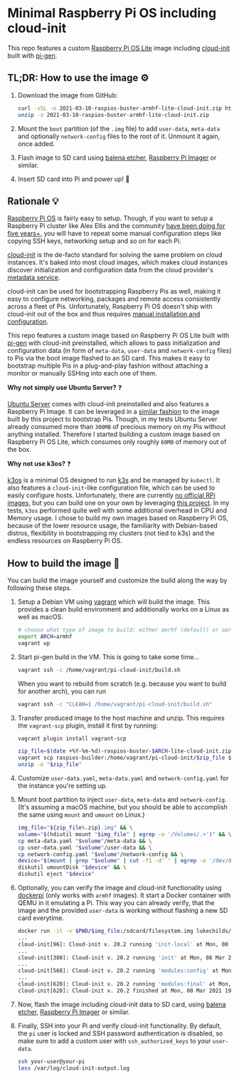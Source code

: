 # Minimal Raspberry Pi OS including cloud-init

This repo features a custom [Raspberry Pi OS Lite](https://www.raspberrypi.org/software/operating-systems/) image including [cloud-init](https://cloud-init.io/) built with [pi-gen](https://github.com/RPi-Distro/pi-gen).

## TL;DR: How to use the image :gear:

1. Download the image from GitHub:
    ```bash
    curl -sSL -o 2021-03-10-raspios-buster-armhf-lite-cloud-init.zip https://github.com/timebertt/gardener/releases/download/2021-03-10/2021-03-10-raspios-buster-armhf-lite-cloud-init.zip && \
    unzip -o 2021-03-10-raspios-buster-armhf-lite-cloud-init.zip
    ```

2. Mount the `boot` partition (of the `.img` file) to add `user-data`, `meta-data` and optionally `network-config` files to the root of it. Unmount it again, once added.
3. Flash image to SD card using [balena etcher](https://www.balena.io/etcher/), [Raspberry Pi Imager](https://www.raspberrypi.org/software/) or similar.
4. Insert SD card into Pi and power up! :rocket:

## Rationale :bulb:

[Raspberry Pi OS](https://www.raspberrypi.org/software/operating-systems/) is fairly easy to setup. Though, if you want to setup a Raspberry Pi cluster like Alex Ellis and the community [have been doing for five years+](https://alexellisuk.medium.com/five-years-of-raspberry-pi-clusters-77e56e547875), you will have to repeat some manual configuration steps like copying SSH keys, networking setup and so on for each Pi.

[cloud-init](https://cloud-init.io/) is the de-facto standard for solving the same problem on cloud instances. It's baked into most cloud images, which makes cloud instances discover initialization and configuration data from the cloud provider's [metadata service](https://cloudinit.readthedocs.io/en/latest/topics/datasources.html).

cloud-init can be used for bootstrapping Raspberry Pis as well, making it easy to configure networking, packages and remote access consistently across a fleet of Pis. Unfortunately, Raspberry Pi OS doesn't ship with cloud-init out of the box and thus requires [manual installation and configuration](https://gist.github.com/RichardBronosky/fa7d4db13bab3fbb8d9e0fff7ea88aa2).

This repo features a custom image based on Raspberry Pi OS Lite built with [pi-gen](https://github.com/RPi-Distro/pi-gen) with cloud-init preinstalled, which allows to pass initialization and configuration data (in form of `meta-data`, `user-data` and `network-config` files) to Pis via the boot image flashed to an SD card. This makes it easy to bootstrap multiple Pis in a plug-and-play fashion without attaching a monitor or manually SSHing into each one of them.

**Why not simply use Ubuntu Server?** :question:

[Ubuntu Server](https://ubuntu.com/download/raspberry-pi) comes with cloud-init preinstalled and also features a Raspberry Pi Image. It can be leveraged in a [similar fashion](https://gitlab.com/Bjorn_Samuelsson/raspberry-pi-cloud-init-wifi) to the image built by this project to bootstrap Pis. Though, in my tests Ubuntu Server already consumed more than `300MB` of precious memory on my Pis without anything installed. Therefore I started building a custom image based on Raspberry Pi OS Lite, which consumes only roughly `60MB` of memory out of the box.

**Why not use k3os?** :question:

[k3os](https://github.com/rancher/k3os) is a minimal OS designed to run [k3s](https://github.com/k3s-io/k3s) and be managed by `kubectl`. It also features a `cloud-init`-like configuration file, which can be used to easily configure hosts. Unfortunately, there are currently [no official RPi images](https://github.com/rancher/k3os/issues/309), but you can build one on your own by leveraging [this project](https://github.com/rancher/k3os/issues/309).
In my tests, `k3os` performed quite well with some additional overhead in CPU and Memory usage. I chose to build my own images based on Raspberry Pi OS, because of the lower resource usage, the familiarity with Debian-based distros, flexibility in bootstrapping my clusters (not tied to k3s) and the endless resources on Raspberry Pi OS.

## How to build the image :construction:

You can build the image yourself and customize the build along the way by following these steps.

1. Setup a Debian VM using [vagrant](https://www.vagrantup.com/) which will build the image. This provides a clean build environment and additionally works on a Linux as well as macOS.
    ```bash
    # choose what type of image to build: either amrhf (default) or aarch64 (experimental)
    export ARCH=armhf
    vagrant up
    ```

2. Start pi-gen build in the VM. This is going to take some time...
    ```bash
    vagrant ssh -c /home/vagrant/pi-cloud-init/build.sh
    ```
    When you want to rebuild from scratch (e.g. because you want to build for another arch), you can run
    ```bash
    vagrant ssh -c "CLEAN=1 /home/vagrant/pi-cloud-init/build.sh"
    ```

3. Transfer produced image to the host machine and unzip.
    This requires the `vagrant-scp` plugin, install it first by running:
    ```bash
    vagrant plugin install vagrant-scp
    ```
    ```bash
    zip_file=$(date +%Y-%m-%d)-raspios-buster-$ARCH-lite-cloud-init.zip && \
    vagrant scp raspios-builder:/home/vagrant/pi-cloud-init/$zip_file $zip_file && \
    unzip -o "$zip_file"
    ```

4. Customize `user-data.yaml`, `meta-data.yaml` and `network-config.yaml` for the instance you're setting up.

5. Mount boot partition to inject `user-data`, `meta-data` and `network-config`.
    (It's assuming a macOS machine, but you should be able to accomplish the same using `mount` and `umount` on Linux.)
    ```bash
    img_file="${zip_file%.zip}.img" && \
    volume="$(hdiutil mount "$img_file" | egrep -o '/Volumes/.+')" && \
    cp meta-data.yaml "$volume"/meta-data && \
    cp user-data.yaml "$volume"/user-data && \
    cp network-config.yaml "$volume"/network-config && \
    device="$(mount | grep "$volume" | cut -f1 -d' ' | egrep -o '/dev/disk.')" && \
    diskutil umountDisk "$device" && \
    diskutil eject "$device"
    ```

6. Optionally, you can verify the image and cloud-init functionality using [dockerpi](https://github.com/lukechilds/dockerpi) (only works with `armhf` images). It start a Docker container with QEMU in it emulating a Pi. This way you can already verify, that the image and the provided `user-data` is working without flashing a new SD card everytime.
    ```bash
    docker run -it -v $PWD/$img_file:/sdcard/filesystem.img lukechilds/dockerpi:vm
    ...
    cloud-init[96]: Cloud-init v. 20.2 running 'init-local' at Mon, 08 Mar 2021 19:54:02 +0000. Up 53.20 seconds.
    ...
    cloud-init[380]: Cloud-init v. 20.2 running 'init' at Mon, 08 Mar 2021 19:54:42 +0000. Up 93.34 seconds.
    ...
    cloud-init[568]: Cloud-init v. 20.2 running 'modules:config' at Mon, 08 Mar 2021 19:55:48 +0000. Up 159.10 seconds.
    ...
    cloud-init[620]: Cloud-init v. 20.2 running 'modules:final' at Mon, 08 Mar 2021 19:56:05 +0000. Up 175.50 seconds.
    cloud-init[620]: Cloud-init v. 20.2 finished at Mon, 08 Mar 2021 19:56:08 +0000. Datasource DataSourceNoCloud [seed=/dev/sda1][dsmode=net].  Up 179.17 seconds
    ```

7. Now, flash the image including cloud-init data to SD card, using [balena etcher](https://www.balena.io/etcher/), [Raspberry Pi Imager](https://www.raspberrypi.org/software/) or similar.

8. Finally, SSH into your Pi and verify cloud-init functionality. By default, the `pi` user is locked and SSH password authentication is disabled, so make sure to add a custom user with `ssh_authorized_keys` to your `user-data`.
    ```bash
    ssh your-user@your-pi
    less /var/log/cloud-init-output.log
    ```
